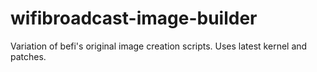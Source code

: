 # wifibroadcast-image-builder
Variation of befi's original image creation scripts. Uses latest kernel and patches.
